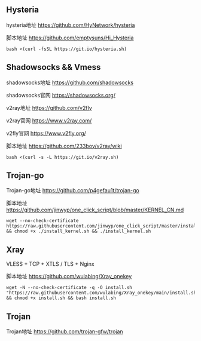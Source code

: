 ## Hysteria

hysteria地址 https://github.com/HyNetwork/hysteria

脚本地址 https://github.com/emptysuns/Hi_Hysteria

```
bash <(curl -fsSL https://git.io/hysteria.sh)
```

## Shadowsocks && Vmess

shadowsocks地址 https://github.com/shadowsocks

shadowsocks官网 https://shadowsocks.org/

v2ray地址 https://github.com/v2fly

v2ray官网 https://www.v2ray.com/

v2fly官网 https://www.v2fly.org/

脚本地址 https://github.com/233boy/v2ray/wiki

```
bash <(curl -s -L https://git.io/v2ray.sh)
```

## Trojan-go

Trojan-go地址 https://github.com/p4gefau1t/trojan-go

脚本地址 https://github.com/jinwyp/one_click_script/blob/master/KERNEL_CN.md

```
wget --no-check-certificate https://raw.githubusercontent.com/jinwyp/one_click_script/master/install_kernel.sh && chmod +x ./install_kernel.sh && ./install_kernel.sh
```

## Xray

VLESS + TCP + XTLS / TLS + Nginx

脚本地址 https://github.com/wulabing/Xray_onekey

```
wget -N --no-check-certificate -q -O install.sh "https://raw.githubusercontent.com/wulabing/Xray_onekey/main/install.sh" && chmod +x install.sh && bash install.sh
```

## Trojan

Trojan地址 https://github.com/trojan-gfw/trojan

